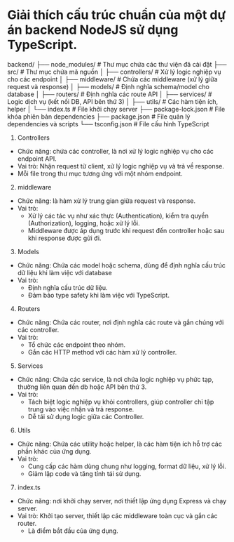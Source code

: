 # Giải thích cấu trúc chuẩn của một dự án backend NodeJS sử dụng TypeScript.

backend/
├── node_modules/          # Thư mục chứa các thư viện đã cài đặt
├── src/                  # Thư mục chứa mã nguồn
│   ├── controllers/      # Xử lý logic nghiệp vụ cho các endpoint
│   ├── middleware/       # Chứa các middleware (xử lý giữa request và response)
│   ├── models/           # Định nghĩa schema/model cho database
│   ├── routers/          # Định nghĩa các route API
│   ├── services/         # Logic dịch vụ (kết nối DB, API bên thứ 3)
│   ├── utils/            # Các hàm tiện ích, helper
│   └── index.ts          # File khởi chạy server
├── package-lock.json     # File khóa phiên bản dependencies
├── package.json          # File quản lý dependencies và scripts
└── tsconfig.json         # File cấu hình TypeScript

1. Controllers
- Chức năng: chứa các controller, là nơi xử lý logic nghiệp vụ cho các endpoint API.
- Vai trò: Nhận request từ client, xử lý logic nghiệp vụ và trả về response.
- Mỗi file trong thư mục tương ứng với một nhóm endpoint.

2. middleware
- Chức năng: là hàm xử lý trung gian giữa request và response.
- Vai trò: 
    + Xử lý các tác vụ như xác thực (Authentication), kiểm tra quyền (Authorization), logging, hoặc xử lý lỗi.
    + Middleware được áp dụng trước khi request đến controller hoặc sau khi response được gửi đi.

3. Models
- Chức năng: Chứa các model hoặc schema, dùng để định nghĩa cấu trúc dữ liệu khi làm việc với database
- Vai trò:
    + Định nghĩa cấu trúc dữ liệu.
    + Đảm bảo type safety khi làm việc với TypeScript.

4. Routers
- Chức năng: Chứa các router, nơi định nghĩa các route và gắn chúng với các controller.
- Vai trò:
    + Tổ chức các endpoint theo nhóm.
    + Gắn các HTTP method với các hàm xử lý controller.

5. Services
- Chức năng: Chứa các service, là nơi chứa logic nghiệp vụ phức tạp, thường liên quan đến db hoặc API bên thứ 3.
- Vai trò:
    + Tách biệt logic nghiệp vụ khỏi controllers, giúp controller chỉ tập trung vào việc nhận và trả response.
    + Dễ tái sử dụng logic giữa các Controller.

6. Utils
- Chức năng: Chứa các utility hoặc helper, là các hàm tiện ích hỗ trợ các phần khác của ứng dụng.
- Vai trò:
    + Cung cấp các hàm dùng chung như logging, format dữ liệu, xử lý lỗi.
    + Giảm lặp code và tăng tính tái sử dụng.

7. index.ts
- Chức năng: nơi khởi chạy server, nơi thiết lập ứng dụng Express và chạy server.
- Vai trò: Khởi tạo server, thiết lập các middleware toàn cục và gắn các router.
    + Là điểm bắt đầu của ứng dụng.